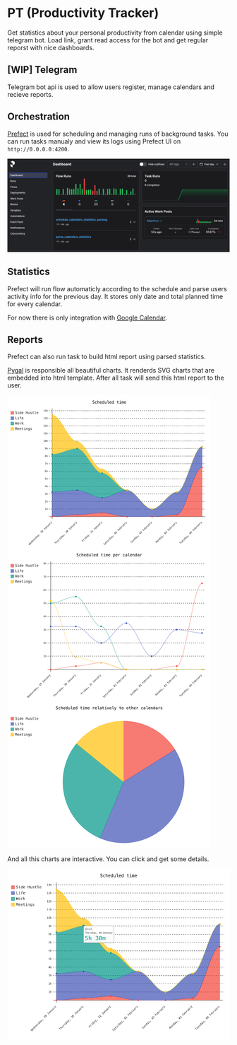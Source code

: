 # PT (Productivity Tracker)
Get statistics about your personal productivity from calendar using simple telegram bot. Load link, grant read access for the bot and get regular reporst with nice dashboards.

## [WIP] Telegram
Telegram bot api is used to allow users register, manage calendars and recieve reports.

## Orchestration
[Prefect](https://github.com/PrefectHQ/prefect) is used for scheduling and managing runs of background tasks. 
You can run tasks manualy and view its logs using Prefect UI on `http://0.0.0.0:4200`.

![alt text](docs/prefect-ui.png)

## Statistics
Prefect will run flow automaticly according to the schedule and parse users activity info for the previous day.
It stores only date and total planned time for every calendar.

For now there is only integration with [Google Calendar](https://developers.google.com/calendar/api/v3/reference/).

## Reports
Prefect can also run task to build html report using parsed statistics. 

[Pygal](https://www.pygal.org/en/stable/index.html) is responsible all beautiful charts. It renderds SVG charts that are
embedded into html template. After all task will send this html report to the user.

![alt text](docs/full-report.png)

And all this charts are interactive. You can click and get some details.

![alt text](docs/chart-label.png)